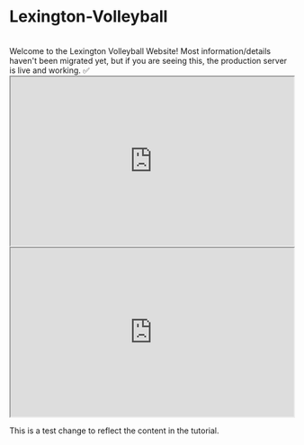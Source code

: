 # Lexington-Volleyball

<br>
Welcome to the Lexington Volleyball Website! Most information/details haven't been migrated yet, but if you are seeing this, the production server is live and working. ✅

<iframe
  src="https://docs.google.com/spreadsheets/d/1D2gUjRrOQ7LJeFo5BxiXZ2sIjcpT1jZ6KB7xaxWGlKg/edit#gid=1655596404"
  style="width:100%; height:300px;"
></iframe>

<iframe
  src="https://www.google.com/maps?ll=42.462475,-71.243407&z=16&t=m&hl=en&gl=US&mapclient=embed&q=1+Garfield+St+Lexington,+MA+02421"
  style="width:100%; height:300px;"
></iframe>

This is a test change to reflect the content in the tutorial.